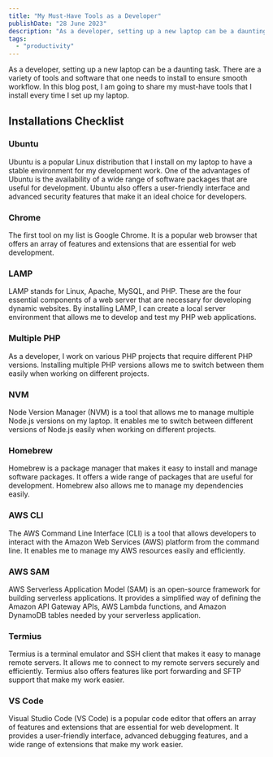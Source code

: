 ```yaml
---
title: "My Must-Have Tools as a Developer"
publishDate: "28 June 2023"
description: "As a developer, setting up a new laptop can be a daunting task."
tags:
  - "productivity"
---
```


As a developer, setting up a new laptop can be a daunting task. There are a variety of tools and software that one needs to install to ensure smooth workflow. In this blog post, I am going to share my must-have tools that I install every time I set up my laptop.

## Installations Checklist

### Ubuntu

Ubuntu is a popular Linux distribution that I install on my laptop to have a stable environment for my development work. One of the advantages of Ubuntu is the availability of a wide range of software packages that are useful for development. Ubuntu also offers a user-friendly interface and advanced security features that make it an ideal choice for developers.

### Chrome

The first tool on my list is Google Chrome. It is a popular web browser that offers an array of features and extensions that are essential for web development.

### LAMP

LAMP stands for Linux, Apache, MySQL, and PHP. These are the four essential components of a web server that are necessary for developing dynamic websites. By installing LAMP, I can create a local server environment that allows me to develop and test my PHP web applications.

### Multiple PHP

As a developer, I work on various PHP projects that require different PHP versions. Installing multiple PHP versions allows me to switch between them easily when working on different projects.

### NVM

Node Version Manager (NVM) is a tool that allows me to manage multiple Node.js versions on my laptop. It enables me to switch between different versions of Node.js easily when working on different projects.

### Homebrew

Homebrew is a package manager that makes it easy to install and manage software packages. It offers a wide range of packages that are useful for development. Homebrew also allows me to manage my dependencies easily.

### AWS CLI

The AWS Command Line Interface (CLI) is a tool that allows developers to interact with the Amazon Web Services (AWS) platform from the command line. It enables me to manage my AWS resources easily and efficiently.

### AWS SAM

AWS Serverless Application Model (SAM) is an open-source framework for building serverless applications. It provides a simplified way of defining the Amazon API Gateway APIs, AWS Lambda functions, and Amazon DynamoDB tables needed by your serverless application.

### Termius

Termius is a terminal emulator and SSH client that makes it easy to manage remote servers. It allows me to connect to my remote servers securely and efficiently. Termius also offers features like port forwarding and SFTP support that make my work easier.

### VS Code

Visual Studio Code (VS Code) is a popular code editor that offers an array of features and extensions that are essential for web development. It provides a user-friendly interface, advanced debugging features, and a wide range of extensions that make my work easier.

